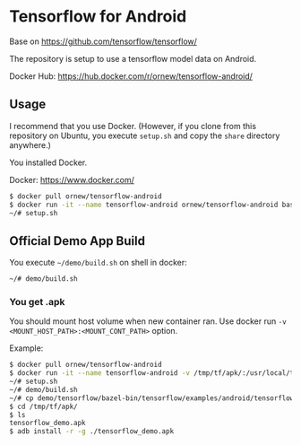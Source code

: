 # Tensorflow for Android

Base on https://github.com/tensorflow/tensorflow/

The repository is setup to use a tensorflow model data on Android.

Docker Hub: https://hub.docker.com/r/ornew/tensorflow-android/

## Usage

I recommend that you use Docker. (However, if you clone from this repository
on Ubuntu, you execute `setup.sh` and copy the `share` directory anywhere.)

You installed Docker.

Docker: https://www.docker.com/

```sh
$ docker pull ornew/tensorflow-android
$ docker run -it --name tensorflow-android ornew/tensorflow-android bash
~/# setup.sh
```

## Official Demo App Build

You execute `~/demo/build.sh` on shell in docker:

```sh
~/# demo/build.sh
```

### You get .apk

You should mount host volume when new container ran. Use docker run `-v <MOUNT_HOST_PATH>:<MOUNT_CONT_PATH>` option.

Example:

```sh
$ docker pull ornew/tensorflow-android
$ docker run -it --name tensorflow-android -v /tmp/tf/apk/:/usr/local/tf/ ornew/tensorflow-android bash
~/# setup.sh
~/# demo/build.sh
~/# cp demo/tensorflow/bazel-bin/tensorflow/examples/android/tensorflow_demo.apk /usr/local/tf/
$ cd /tmp/tf/apk/
$ ls
tensorflow_demo.apk
$ adb install -r -g ./tensorflow_demo.apk
```
